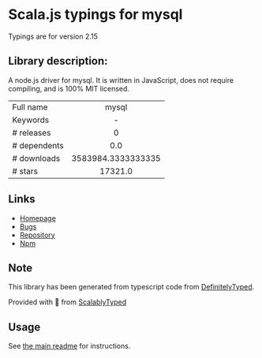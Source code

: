 
# Scala.js typings for mysql

Typings are for version 2.15

## Library description:
A node.js driver for mysql. It is written in JavaScript, does not require compiling, and is 100% MIT licensed.

|                    |                 |
| ------------------ | :-------------: |
| Full name          | mysql |
| Keywords           | - |
| # releases         | 0 |
| # dependents       | 0.0 |
| # downloads        | 3583984.3333333335 |
| # stars            | 17321.0 |

## Links
- [Homepage](https://github.com/mysqljs/mysql#readme)
- [Bugs](https://github.com/mysqljs/mysql/issues)
- [Repository](https://github.com/mysqljs/mysql)
- [Npm](https://www.npmjs.com/package/mysql)
    


## Note
This library has been generated from typescript code from [DefinitelyTyped](https://definitelytyped.org).

Provided with :purple_heart: from [ScalablyTyped](https://github.com/oyvindberg/ScalablyTyped)

## Usage
See [the main readme](../../readme.md) for instructions.


